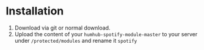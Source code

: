 # Installation
1. Download via git or normal download.
2. Upload the content of your `humhub-spotify-module-master` to your server under `/protected/modules` and rename it `spotify`
